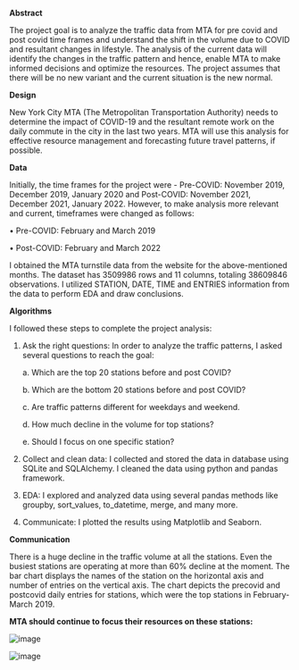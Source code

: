 
**Abstract**

The project goal is to analyze the traffic data from MTA for pre covid and post covid time frames and understand the shift in the volume due to COVID and resultant changes in lifestyle. 
The analysis of the current data will identify the changes in the traffic pattern and hence, enable MTA to make informed decisions and optimize the resources. The project assumes that there will be no new variant and the current situation is the new normal.

**Design**

New York City MTA (The Metropolitan Transportation Authority) needs to determine the impact of COVID-19 and the resultant remote work on the daily commute in the city in the last two years. MTA will use this analysis for effective resource management and forecasting future travel patterns, if possible. 

**Data**

Initially, the time frames for the project were - Pre-COVID: November 2019, December 2019, January 2020 and Post-COVID: November 2021, December 2021, January 2022. However, to make analysis more relevant and current, timeframes were changed as follows:

•	Pre-COVID: February and March 2019

•	Post-COVID: February and March 2022

I obtained the MTA turnstile data from the website for the above-mentioned months. The dataset has 3509986 rows and 11 columns, totaling 38609846 observations. I utilized STATION, DATE, TIME and ENTRIES information from the data to perform EDA and draw conclusions.

**Algorithms**

I followed these steps to complete the project analysis:

1.	Ask the right questions: In order to analyze the traffic patterns, I asked several questions to reach the goal:
   
      a.	Which are the top 20 stations before and post COVID?

      b.	Which are the bottom 20 stations before and post COVID?

      c.	Are traffic patterns different for weekdays and weekend.

      d.	How much decline in the volume for top stations?

      e.	Should I focus on one specific station? 

2.	Collect and clean data: I collected and stored the data in database using SQLite and SQLAlchemy. I cleaned the data using python and pandas framework.
   
3.	EDA: I explored and analyzed data using several pandas methods like groupby, sort_values, to_datetime, merge, and many more.
   
4.	Communicate: I plotted the results using Matplotlib and Seaborn.
   
**Communication**

There is a huge decline in the traffic volume at all the stations. Even the busiest stations are operating at more than 60% decline at the moment. The bar chart displays the names of the station on the horizontal axis and number of entries on the vertical axis. The chart depicts the precovid and postcovid daily entries for stations, which were the top stations in February-March 2019.

 
**MTA should continue to focus their resources on these stations:**

 
 ![image](https://github.com/Himani0924/impact_of_covid19/assets/99743248/f8797ceb-7369-4789-8086-8edef9bf80c0)

 ![image](https://github.com/Himani0924/impact_of_covid19/assets/99743248/7cab3b41-b5cb-4229-815d-ced29364dfe6)


